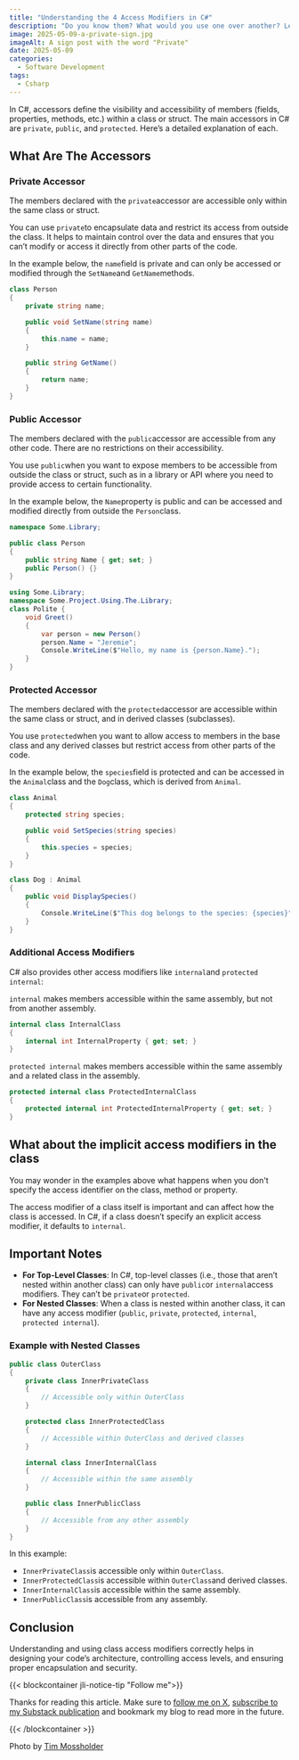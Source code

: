 ```yaml
---
title: "Understanding the 4 Access Modifiers in C#"
description: "Do you know them? What would you use one over another? Let’s look at it in detail."
image: 2025-05-09-a-private-sign.jpg
imageAlt: A sign post with the word "Private"
date: 2025-05-09
categories:
  - Software Development
tags:
  - Csharp
---
```


In C#, accessors define the visibility and accessibility of members (fields, properties, methods, etc.) within a class or struct. The main accessors in C# are `private`, `public`, and `protected`. Here’s a detailed explanation of each.

## What Are The Accessors

### Private Accessor

The members declared with the `private`accessor are accessible only within the same class or struct.

You can use `private`to encapsulate data and restrict its access from outside the class. It helps to maintain control over the data and ensures that you can’t modify or access it directly from other parts of the code.

In the example below, the `name`field is private and can only be accessed or modified through the `SetName`and `GetName`methods.

```csharp
class Person
{
    private string name;

    public void SetName(string name)
    {
        this.name = name;
    }

    public string GetName()
    {
        return name;
    }
}

```

### Public Accessor

The members declared with the `public`accessor are accessible from any other code. There are no restrictions on their accessibility.

You use `public`when you want to expose members to be accessible from outside the class or struct, such as in a library or API where you need to provide access to certain functionality.

In the example below, the `Name`property is public and can be accessed and modified directly from outside the `Person`class.

```csharp
namespace Some.Library;

public class Person
{
    public string Name { get; set; }
    public Person() {}
}

using Some.Library;
namespace Some.Project.Using.The.Library;
class Polite {
    void Greet()
    {
        var person = new Person()
        person.Name = "Jeremie";
        Console.WriteLine($"Hello, my name is {person.Name}.");
    }
}
```

### Protected Accessor

The members declared with the `protected`accessor are accessible within the same class or struct, and in derived classes (subclasses).

You use `protected`when you want to allow access to members in the base class and any derived classes but restrict access from other parts of the code.

In the example below, the `species`field is protected and can be accessed in the `Animal`class and the `Dog`class, which is derived from `Animal`.

```csharp
class Animal
{
    protected string species;

    public void SetSpecies(string species)
    {
        this.species = species;
    }
}

class Dog : Animal
{
    public void DisplaySpecies()
    {
        Console.WriteLine($"This dog belongs to the species: {species}");
    }
}
```

### Additional Access Modifiers

C# also provides other access modifiers like `internal`and `protected internal`:

`internal` makes members accessible within the same assembly, but not from another assembly.

```csharp
internal class InternalClass
{
    internal int InternalProperty { get; set; }
}

```

`protected internal` makes members accessible within the same assembly and a related class in the assembly.

```csharp
protected internal class ProtectedInternalClass
{
    protected internal int ProtectedInternalProperty { get; set; }
}

```

## What about the implicit access modifiers in the class

You may wonder in the examples above what happens when you don't specify the access identifier on the class, method or property.

The access modifier of a class itself is important and can affect how the class is accessed. In C#, if a class doesn’t specify an explicit access modifier, it defaults to `internal`.

## Important Notes

- **For Top-Level Classes**: In C#, top-level classes (i.e., those that aren’t nested within another class) can only have `public`or `internal`access modifiers. They can’t be `private`or `protected`.
- **For Nested Classes**: When a class is nested within another class, it can have any access modifier (`public`, `private`, `protected`, `internal`, `protected internal`).

### Example with Nested Classes

```csharp
public class OuterClass
{
    private class InnerPrivateClass
    {
        // Accessible only within OuterClass
    }

    protected class InnerProtectedClass
    {
        // Accessible within OuterClass and derived classes
    }

    internal class InnerInternalClass
    {
        // Accessible within the same assembly
    }

    public class InnerPublicClass
    {
        // Accessible from any other assembly
    }
}

```

In this example:

- `InnerPrivateClass`is accessible only within `OuterClass`.
- `InnerProtectedClass`is accessible within `OuterClass`and derived classes.
- `InnerInternalClass`is accessible within the same assembly.
- `InnerPublicClass`is accessible from any assembly.

## Conclusion

Understanding and using class access modifiers correctly helps in designing your code’s architecture, controlling access levels, and ensuring proper encapsulation and security.

{{< blockcontainer jli-notice-tip "Follow me">}}

Thanks for reading this article. Make sure to [follow me on X](https://x.com/LitzlerJeremie), [subscribe to my Substack publication](https://iamjeremie.substack.com/) and bookmark my blog to read more in the future.

{{< /blockcontainer >}}

Photo by [Tim Mossholder](https://www.pexels.com/photo/black-and-white-wooden-sign-behind-white-concrete-3690735/)
